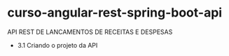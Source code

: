 # curso-angular-rest-spring-boot-api
API REST DE LANCAMENTOS DE RECEITAS E DESPESAS

* 3.1 Criando o projeto da API